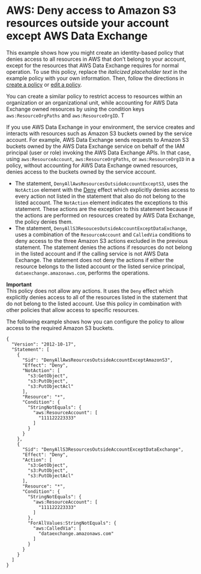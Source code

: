 # AWS: Deny access to Amazon S3 resources outside your account except AWS Data Exchange<a name="reference_policies_examples_resource_account_data_exch"></a>

This example shows how you might create an identity\-based policy that denies access to all resources in AWS that don't belong to your account, except for the resources that AWS Data Exchange requires for normal operation\. To use this policy, replace the *italicized placeholder text* in the example policy with your own information\. Then, follow the directions in [create a policy](access_policies_create.md) or [edit a policy](access_policies_manage-edit.md)\. 

You can create a similar policy to restrict access to resources within an organization or an organizational unit, while accounting for AWS Data Exchange owned resources by using the condition keys `aws:ResourceOrgPaths` and `aws:ResourceOrgID`\. T

If you use AWS Data Exchange in your environment, the service creates and interacts with resources such as Amazon S3 buckets owned by the service account\. For example, AWS Data Exchange sends requests to Amazon S3 buckets owned by the AWS Data Exchange service on behalf of the IAM principal \(user or role\) invoking the AWS Data Exchange APIs\. In that case, using `aws:ResourceAccount`, `aws:ResourceOrgPaths`, or `aws:ResourceOrgID` in a policy, without accounting for AWS Data Exchange owned resources, denies access to the buckets owned by the service account\.
+ The statement, `DenyAllAwsResourcesOutsideAccountExceptS3`, uses the `NotAction` element with the [Deny](https://docs.aws.amazon.com/IAM/latest/UserGuide/reference_policies_elements_effect.html) effect which explicitly denies access to every action not listed in the statement that also do not belong to the listed account\. The `NotAction` element indicates the exceptions to this statement\. These actions are the exception to this statement because if the actions are performed on resources created by AWS Data Exchange, the policy denies them\.
+ The statement, `DenyAllS3ResoucesOutsideAccountExceptDataExchange`, uses a combination of the `ResourceAccount` and `CalledVia` conditions to deny access to the three Amazon S3 actions excluded in the previous statement\. The statement denies the actions if resources do not belong in the listed account and if the calling service is not AWS Data Exchange\. The statement does not deny the actions if either the resource belongs to the listed account or the listed service principal, `dataexchange.amazonaws.com`, performs the operations\.

**Important**  
This policy does not allow any actions\. It uses the `Deny` effect which explicitly denies access to all of the resources listed in the statement that do not belong to the listed account\. Use this policy in combination with other policies that allow access to specific resources\.

The following example shows how you can configure the policy to allow access to the required Amazon S3 buckets\.

```
{
  "Version": "2012-10-17",
  "Statement": [
    {
      "Sid": "DenyAllAwsReourcesOutsideAccountExceptAmazonS3",
      "Effect": "Deny",
      "NotAction": [
        "s3:GetObject",
        "s3:PutObject",
        "s3:PutObjectAcl"
      ],
      "Resource": "*",
      "Condition": {
        "StringNotEquals": {
          "aws:ResourceAccount": [
            "111122223333"
          ]
        }
      }
    },
    {
      "Sid": "DenyAllS3ResourcesOutsideAccountExceptDataExchange",
      "Effect": "Deny",
      "Action": [
        "s3:GetObject",
        "s3:PutObject",
        "s3:PutObjectAcl"
      ],
      "Resource": "*",
      "Condition": {
        "StringNotEquals": {
          "aws:ResourceAccount": [
            "111122223333"
          ]
        },
        "ForAllValues:StringNotEquals": {
          "aws:CalledVia": [
            "dataexchange.amazonaws.com"
          ]
        }
      }
    }
  ]
}
```